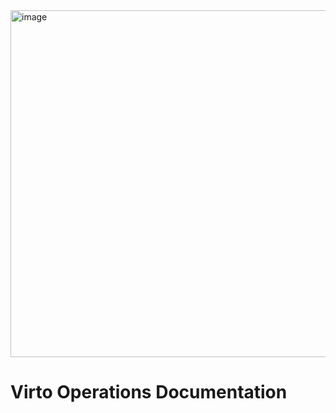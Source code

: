 <img width="888" height="555" alt="image" src="https://github.com/user-attachments/assets/fca5dc10-aea0-4746-a768-5c3f6173f1cb" />

<h1>Virto Operations Documentation</h1> 
